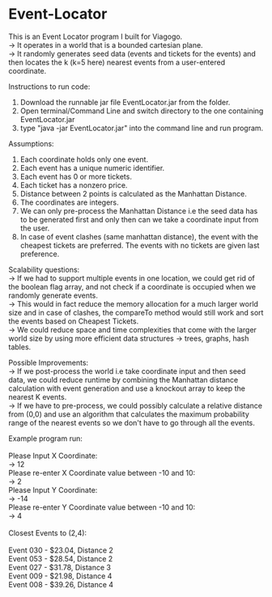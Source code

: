 # Event-Locator
This is an Event Locator program I built for Viagogo. <br />
-> It operates in a world that is a bounded cartesian plane. <br />
-> It randomly generates seed data (events and tickets for the events) and then locates the k (k=5 here) nearest events from a user-entered coordinate. <br />

Instructions to run code:
1. Download the runnable jar file EventLocator.jar from the folder.
2. Open terminal/Command Line and switch directory to the one containing EventLocator.jar
3. type "java -jar EventLocator.jar" into the command line and run program.

Assumptions: 
1. Each coordinate holds only one event.
2. Each event has a unique numeric identifier.
3. Each event has 0 or more tickets.
4. Each ticket has a nonzero price.
5. Distance between 2 points is calculated as the Manhattan Distance.
6. The coordinates are integers.
7. We can only pre-process the Manhattan Distance i.e the seed data has to be generated first and only then can we take a coordinate input from the user.
8. In case of event clashes (same manhattan distance), the event with the cheapest tickets are preferred. The events with no tickets are given last preference.

Scalability questions: <br />
-> If we had to support multiple events in one location, we could get rid of the boolean flag array, and not check if a coordinate is occupied when we randomly generate events.  <br />
-> This would in fact reduce the memory allocation for a much larger world size and in case of clashes, the compareTo method would still work and sort the events based on Cheapest Tickets. <br />
-> We could reduce space and time complexities that come with the larger world size by using more efficient data structures -> trees, graphs, hash tables. <br />

Possible Improvements: <br /> 
-> If we post-process the world i.e take coordinate input and then seed data, we could reduce runtime by combining the Manhattan distance calculation with event generation and use a knockout array to keep the nearest K events. <br />
-> If we have to pre-process, we could possibly calculate a relative distance from (0,0) and use an algorithm that calculates the maximum probability range of the nearest events so we don't have to go through all the events. <br />

Example program run: <br />
<br />
Please Input X Coordinate: <br />
-> 12<br />
Please re-enter X Coordinate value between -10 and 10: <br />
-> 2<br />
Please Input Y Coordinate: <br />
-> -14<br />
Please re-enter Y Coordinate value between -10 and 10: <br />
-> 4<br />
<br />
Closest Events to (2,4):<br /> 
<br />
Event 030 - $23.04, Distance 2<br />
Event 053 - $28.54, Distance 2<br />
Event 027 - $31.78, Distance 3<br />
Event 009 - $21.98, Distance 4<br />
Event 008 - $39.26, Distance 4<br />




